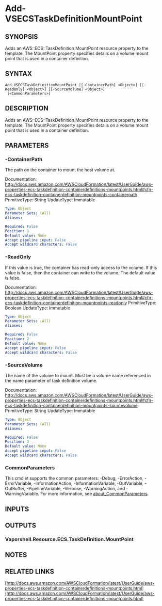 # Add-VSECSTaskDefinitionMountPoint

## SYNOPSIS
Adds an AWS::ECS::TaskDefinition.MountPoint resource property to the template.
The MountPoint property specifies details on a volume mount point that is used in a container definition.

## SYNTAX

```
Add-VSECSTaskDefinitionMountPoint [[-ContainerPath] <Object>] [[-ReadOnly] <Object>] [[-SourceVolume] <Object>]
 [<CommonParameters>]
```

## DESCRIPTION
Adds an AWS::ECS::TaskDefinition.MountPoint resource property to the template.
The MountPoint property specifies details on a volume mount point that is used in a container definition.

## PARAMETERS

### -ContainerPath
The path on the container to mount the host volume at.

Documentation: http://docs.aws.amazon.com/AWSCloudFormation/latest/UserGuide/aws-properties-ecs-taskdefinition-containerdefinitions-mountpoints.html#cfn-ecs-taskdefinition-containerdefinition-mountpoints-containerpath
PrimitiveType: String
UpdateType: Immutable

```yaml
Type: Object
Parameter Sets: (All)
Aliases:

Required: False
Position: 1
Default value: None
Accept pipeline input: False
Accept wildcard characters: False
```

### -ReadOnly
If this value is true, the container has read-only access to the volume.
If this value is false, then the container can write to the volume.
The default value is false.

Documentation: http://docs.aws.amazon.com/AWSCloudFormation/latest/UserGuide/aws-properties-ecs-taskdefinition-containerdefinitions-mountpoints.html#cfn-ecs-taskdefinition-containerdefinition-mountpoints-readonly
PrimitiveType: Boolean
UpdateType: Immutable

```yaml
Type: Object
Parameter Sets: (All)
Aliases:

Required: False
Position: 2
Default value: None
Accept pipeline input: False
Accept wildcard characters: False
```

### -SourceVolume
The name of the volume to mount.
Must be a volume name referenced in the name parameter of task definition volume.

Documentation: http://docs.aws.amazon.com/AWSCloudFormation/latest/UserGuide/aws-properties-ecs-taskdefinition-containerdefinitions-mountpoints.html#cfn-ecs-taskdefinition-containerdefinition-mountpoints-sourcevolume
PrimitiveType: String
UpdateType: Immutable

```yaml
Type: Object
Parameter Sets: (All)
Aliases:

Required: False
Position: 3
Default value: None
Accept pipeline input: False
Accept wildcard characters: False
```

### CommonParameters
This cmdlet supports the common parameters: -Debug, -ErrorAction, -ErrorVariable, -InformationAction, -InformationVariable, -OutVariable, -OutBuffer, -PipelineVariable, -Verbose, -WarningAction, and -WarningVariable. For more information, see [about_CommonParameters](http://go.microsoft.com/fwlink/?LinkID=113216).

## INPUTS

## OUTPUTS

### Vaporshell.Resource.ECS.TaskDefinition.MountPoint
## NOTES

## RELATED LINKS

[http://docs.aws.amazon.com/AWSCloudFormation/latest/UserGuide/aws-properties-ecs-taskdefinition-containerdefinitions-mountpoints.html](http://docs.aws.amazon.com/AWSCloudFormation/latest/UserGuide/aws-properties-ecs-taskdefinition-containerdefinitions-mountpoints.html)

